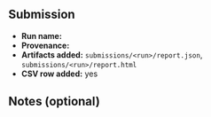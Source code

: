 ## Submission
- **Run name:** <!-- e.g., llama3-8b-2025-09-25 -->
- **Provenance:** <!-- STRICT or DERIVED -->
- **Artifacts added:** `submissions/<run>/report.json`, `submissions/<run>/report.html`
- **CSV row added:** yes

## Notes (optional)
<!-- Model, hardware, decoding, dataset notes, etc. -->
